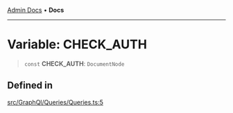 [Admin Docs](/) • **Docs**

***

# Variable: CHECK\_AUTH

> `const` **CHECK\_AUTH**: `DocumentNode`

## Defined in

[src/GraphQl/Queries/Queries.ts:5](https://github.com/PalisadoesFoundation/talawa-admin/blob/main/src/GraphQl/Queries/Queries.ts#L5)
